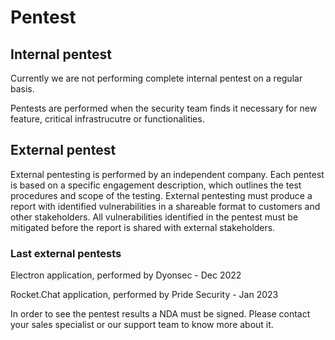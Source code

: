 # Pentest

## Internal pentest

Currently we are not performing complete internal pentest on a regular basis.

Pentests are performed when the security team finds it necessary for new feature, critical infrastrucutre or functionalities.

###

## External pentest

External pentesting is performed by an independent company. Each pentest is based on a specific engagement description, which outlines the test procedures and scope of the testing. External pentesting must produce a report with identified vulnerabilities in a shareable format to customers and other stakeholders. All vulnerabilities identified in the pentest must be mitigated before the report is shared with external stakeholders.



### Last external pentests



Electron application, performed by Dyonsec - Dec 2022

Rocket.Chat application, performed by Pride Security - Jan 2023



In order to see the pentest results a NDA must be signed. Please contact your sales specialist or our support team to know more about it.

